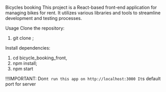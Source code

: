 Bicycles booking
This project is a React-based front-end application for managing bikes for rent. It utilizes various libraries and tools to streamline development and testing processes.

Usage
Clone the repository:

1. git clone ;

Install dependencies:

1. cd bicycle_booking_front,
2. npm install;
3. npm start

!!!IMPORTANT:
Don`t run this app on http://localhost:3000
It`s default port for server
